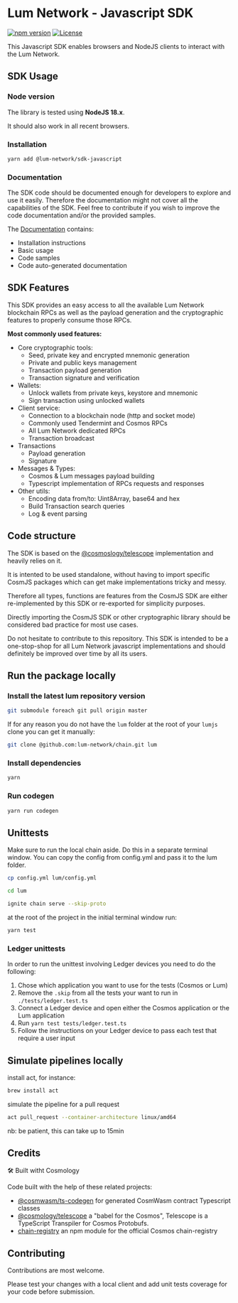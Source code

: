 # Lum Network - Javascript SDK

[![npm version](https://badge.fury.io/js/%40lum-network%2Fsdk-javascript.svg)](https://badge.fury.io/js/%40lum-network%2Fsdk-javascript)
[![License](https://img.shields.io/badge/License-Apache%202.0-blue.svg)](https://opensource.org/licenses/Apache-2.0)

This Javascript SDK enables browsers and NodeJS clients to interact with the Lum Network.

## SDK Usage

### Node version

The library is tested using **NodeJS 18.x**.

It should also work in all recent browsers.

### Installation

```bash
yarn add @lum-network/sdk-javascript
```

### Documentation

The SDK code should be documented enough for developers to explore and use it
easily. Therefore the documentation might not cover all the capabilities of the
SDK. Feel free to contribute if you wish to improve the code documentation
and/or the provided samples.

The [Documentation](./docs/README.md) contains:

- Installation instructions
- Basic usage
- Code samples
- Code auto-generated documentation

## SDK Features

This SDK provides an easy access to all the available Lum Network blockchain
RPCs as well as the payload generation and the cryptographic features to
properly consume those RPCs.

**Most commonly used features:**

- Core cryptographic tools:
  - Seed, private key and encrypted mnemonic generation
  - Private and public keys management
  - Transaction payload generation
  - Transaction signature and verification
- Wallets:
  - Unlock wallets from private keys, keystore and mnemonic
  - Sign transaction using unlocked wallets
- Client service:
  - Connection to a blockchain node (http and socket mode)
  - Commonly used Tendermint and Cosmos RPCs
  - All Lum Network dedicated RPCs
  - Transaction broadcast
- Transactions
  - Payload generation
  - Signature
- Messages & Types:
  - Cosmos & Lum messages payload building
  - Typescript implementation of RPCs requests and responses
- Other utils:
  - Encoding data from/to: Uint8Array, base64 and hex
  - Build Transaction search queries
  - Log & event parsing

## Code structure

The SDK is based on the
[@cosmoslogy/telescope](https://github.com/cosmology-tech/telescope)
implementation and heavily relies on it.

It is intented to be used standalone, without having to import specific CosmJS
packages which can get make implementations tricky and messy.

Therefore all types, functions are features from the CosmJS SDK are either
re-implemented by this SDK or re-exported for simplicity purposes.

Directly importing the CosmJS SDK or other cryptographic library should be
considered bad practice for most use cases.

Do not hesitate to contribute to this repository. This SDK is intended to be a
one-stop-shop for all Lum Network javascript implementations and should
definitely be improved over time by all its users.

## Run the package locally

### Install the latest lum repository version

```bash
git submodule foreach git pull origin master
```

If for any reason you do not have the `lum` folder at the root of your `lumjs` clone you can get it manually:
```bash
git clone @github.com:lum-network/chain.git lum
```

### Install dependencies

```bash
yarn
```

### Run codegen

```bash
yarn run codegen
```

## Unittests

Make sure to run the local chain aside. Do this in a separate terminal window.
You can copy the config from config.yml and pass it to the lum folder.

```bash
cp config.yml lum/config.yml
```

```bash
cd lum
```

```bash
ignite chain serve --skip-proto
```

at the root of the project in the initial terminal window run:

```bash
yarn test
```

### Ledger unittests

In order to run the unittest involving Ledger devices you need to do the
following:

1. Chose which application you want to use for the tests (Cosmos or Lum)
2. Remove the `.skip` from all the tests your want to run in
   `./tests/ledger.test.ts`
3. Connect a Ledger device and open either the Cosmos application or the Lum
   application
4. Run `yarn test tests/ledger.test.ts`
5. Follow the instructions on your Ledger device to pass each test that require
   a user input

## Simulate pipelines locally

install act, for instance:

```bash
brew install act
```

simulate the pipeline for a pull request

```bash
act pull_request --container-architecture linux/amd64
```

nb: be patient, this can take up to 15min

## Credits

🛠 Built witht Cosmology

Code built with the help of these related projects:

- [@cosmwasm/ts-codegen](https://github.com/CosmWasm/ts-codegen) for generated
  CosmWasm contract Typescript classes
- [@cosmology/telescope](https://github.com/cosmology-tech/telescope) a "babel
  for the Cosmos", Telescope is a TypeScript Transpiler for Cosmos Protobufs.
- [chain-registry](https://github.com/cosmology-tech/chain-registry) an npm
  module for the official Cosmos chain-registry

## Contributing

Contributions are most welcome.

Please test your changes with a local client and add unit tests coverage for
your code before submission.
